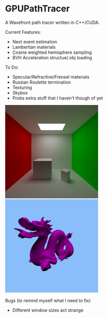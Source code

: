 # GPUPathTracer

A Wavefront path tracer written in C++/CUDA.

Current Features:
 - Next event estimation
 - Lambertian materials
 - Cosine weighted hemisphere sampling
 - BVH Acceleration structue/.obj loading

To Do:
 - Specular/Refractive/Frensel materials
 - Russian Roulette termination
 - Texturing
 - Skybox
 - Probs extra stuff that I haven't though of yet
 
 <img src="https://github.com/georgeLorenzetti/GPUPathTracer/blob/master/CudaPathTracer/screenies/CudaPathTracer_IPgWP2Y2Lt.png" height="300" width="300"></img>
 <img src="https://github.com/georgeLorenzetti/GPUPathTracer/blob/master/CudaPathTracer/screenies/CudaPathTracer_9OfNaPH2vr.png" height="300" width="300"></img>
 
 Bugs (to remind myself what I need to fix)
 - Different window sizes act strange
